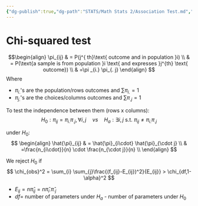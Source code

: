 ```yaml
---
{"dg-publish":true,"dg-path":"STATS/Math Stats 2/Association Test.md","permalink":"/stats/math-stats-2/association-test/","created":"2025-04-02T14:16:40.908-04:00","updated":"2025-07-07T17:32:42.355-04:00"}
---
```



# Chi-squared test
$$\begin{align}
\pi_{ij} & = P(j^{ th}\text{ outcome and in population }i) \\
 & = P(\text{a sample is from population }i \text{ and expresses }j^{th} \text{ outcome}) \\
 & =\pi _{i.} \pi_{. j}
\end{align}
$$
Where
- $\pi_{i.}$'s are the population/rows outcomes and  $\sum \pi_{i.}=1$
- $\pi_{j.}$'s are the choices/columns outcomes and $\sum \pi_{. j}=1$

To test the independence between them (rows x columns):
$$
H_{0}:\pi_{ij}=\pi_{i .}\pi_{. j},\, \forall i,j \quad vs \quad H_{a}: \exists i,j  \text{ s.t. }\pi_{ij}\neq \pi_{i .}\pi_{.j} 
$$

under $H_{0}:$
$$
\begin{align}
\hat{\pi}_{ij}  & = \hat{\pi}_{i\cdot} \hat{\pi}_{\cdot j} \\
 & =\frac{n_{i\cdot}}{n} \cdot \frac{n_{\cdot j}}{n} \\
\end{align}
$$


We reject $H_{0}$ if
$$
\chi_{obs}^2 = \sum_{i} \sum_{j}\frac{(f_{ij}-E_{ij})^2}{E_{ij}}  > \chi_{df,1-\alpha}^2
$$
- $E_{ij}=n\hat{\pi}_{ij}=n \hat{\pi}_{i\cdot}\hat{\pi}_{\cdot j}$ 
- $df=$ number of parameters under $H_{a}$ - number of parameters under $H_{0}$
